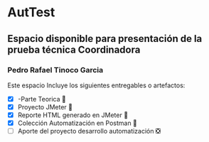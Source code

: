 # AutTest

## Espacio disponible para presentación de la prueba técnica Coordinadora

### Pedro Rafael Tinoco Garcia

Este espacio Incluye los siguientes entregables o artefactos:

- [x] -Parte Teorica :tada:
- [x] Proyecto JMeter :tada:
- [x] Reporte HTML generado en JMeter :tada:
- [x] Colección Automatización en Postman :tada: 
- [ ] Aporte del proyecto desarrollo automatización ❎
